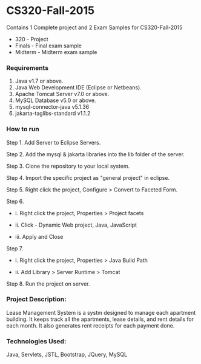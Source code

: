 # CS320-Fall-2015

Contains 1 Complete project and 2 Exam Samples for CS320-Fall-2015

  * 320 - Project
  * Finals - Final exam sample
  * Midterm - Midterm exam sample

### Requirements
1. Java v1.7 or above.
2. Java Web  Development IDE (Eclipse or Netbeans).
3. Apache Tomcat Server v7.0 or above.
4. MySQL Database v5.0 or above.
5. mysql-connector-java v5.1.36
6. jakarta-taglibs-standard v1.1.2

### How to run

Step 1. Add Server to Eclipse Servers.

Step 2. Add the mysql & jakarta libraries into the lib folder of the server.

Step 3. Clone the repository to your local system.

Step 4. Import the specific project as "general project" in eclipse.

Step 5. Right click the project, Configure > Convert to Faceted Form.

Step 6. 
  * i. Right click the project, Properties > Project facets
  
  * ii. Click - Dynamic Web project, Java, JavaScript
  
  * iii. Apply and Close
  
         
Step 7. 

  * i. Right click the project, Properties > Java Build Path
  
  * ii. Add Library > Server Runtime > Tomcat
  
         
Step 8. Run the project on server.

### Project Description:
Lease Management System is a systm designed to manage each apartment building. It keeps track all the apartments, lease details, and rent details for each month. It also generates rent receipts for each payment done. 

### Technologies Used:
Java, Servlets, JSTL, Bootstrap, JQuery, MySQL
